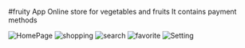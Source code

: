 #fruity App
Online store for vegetables and fruits
It contains payment methods

![HomePage](https://user-images.githubusercontent.com/47438788/167224956-49abb858-d7dc-403b-8a76-dc952c8d2c9c.jpeg)
![shopping](https://user-images.githubusercontent.com/47438788/167224968-c59dd49a-b460-4587-a6a0-56810549dc36.jpeg)
![search](https://user-images.githubusercontent.com/47438788/167224983-e89c61a6-b72f-48e1-8456-bb83ede176b3.jpeg)
![favorite](https://user-images.githubusercontent.com/47438788/167224986-e5ed5bac-a53e-4c36-8c68-bdbabbb47ec1.jpeg)
![Setting](https://user-images.githubusercontent.com/47438788/167225001-9ce1dfd9-796e-4afc-81dc-74ea10beb99f.jpeg)
